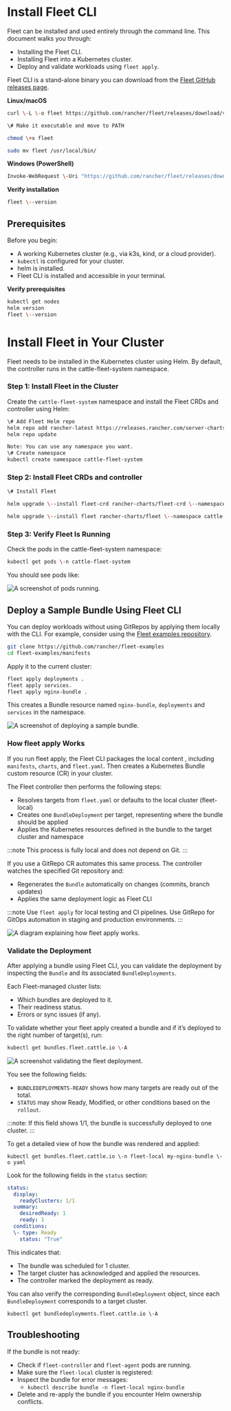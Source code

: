 # **Install Fleet CLI**

Fleet can be installed and used entirely through the command line. This document walks you through:

* Installing the Fleet CLI.  
* Installing Fleet into a Kubernetes cluster.
* Deploy and validate workloads using `fleet apply`.

Fleet CLI is a stand-alone binary you can download from the [Fleet GitHub releases page](https://github.com/rancher/fleet/releases).

**Linux/macOS**

```bash
curl \-L \-o fleet https://github.com/rancher/fleet/releases/download/v0.12.4/fleet-linux-amd64

\# Make it executable and move to PATH

chmod \+x fleet

sudo mv fleet /usr/local/bin/
```

**Windows (PowerShell)**

```bash
Invoke-WebRequest \-Uri "https://github.com/rancher/fleet/releases/download/v0.12.4/fleet-windows-amd64.exe" \-OutFile "fleet.exe"
```

**Verify installation**

```bash
fleet \--version
```

## **Prerequisites**

Before you begin:

* A working Kubernetes cluster (e.g., via k3s, kind, or a cloud provider).  
* `kubectl` is configured for your cluster.  
* helm is installed.  
* Fleet CLI is installed and accessible in your terminal.

**Verify prerequisites**

```bash
kubectl get nodes  
helm version  
fleet \--version
```

# Install Fleet in Your Cluster

Fleet needs to be installed in the Kubernetes cluster using Helm. By default, the controller runs in the cattle-fleet-system namespace.

### Step 1: Install Fleet in the Cluster

Create the `cattle-fleet-system` namespace and install the Fleet CRDs and controller using Helm:

```bash
\# Add Fleet Helm repo  
helm repo add rancher-latest https://releases.rancher.com/server-charts/latest  
helm repo update

Note: You can use any namespace you want.  
\# Create namespace  
kubectl create namespace cattle-fleet-system
```

### Step 2: Install Fleet CRDs and controller

```bash
\# Install Fleet

helm upgrade \--install fleet-crd rancher-charts/fleet-crd \--namespace cattle-fleet-system

helm upgrade \--install fleet rancher-charts/fleet \--namespace cattle-fleet-system	
```

### Step 3: Verify Fleet Is Running

Check the pods in the cattle-fleet-system namespace:

```bash
kubectl get pods \-n cattle-fleet-system
```

You should see pods like:

![A screenshot of pods running.](/img/get-pods-ss.png)

## Deploy a Sample Bundle Using Fleet CLI

You can deploy workloads without using GitRepos by applying them locally with the CLI. For example, consider using the [Fleet examples repository](https://github.com/rancher/fleet-examples).

```bash
git clone https://github.com/rancher/fleet-examples  
cd fleet-examples/manifests
```

Apply it to the current cluster:

```bash
fleet apply deployments .  
fleet apply services.  
fleet apply nginx-bundle .
```

This creates a Bundle resource named `nginx-bundle`, `deployments` and `services` in the namespace.

![A screenshot of deploying a sample bundle.](/img/apply-fleet-ss.png)

### How fleet apply Works

If you run fleet apply, the Fleet CLI packages the local content , including `manifests`, `charts`, and `fleet.yaml`. Then creates a Kubernetes Bundle custom resource (CR) in your cluster.

The Fleet controller then performs the following steps:

* Resolves targets from `fleet.yaml` or defaults to the local cluster (fleet-local)  
* Creates one `BundleDeployment` per target, representing where the bundle should be applied  
* Applies the Kubernetes resources defined in the bundle to the target cluster and namespace

:::note
This process is fully local and does not depend on Git.
:::

If you use a GitRepo CR automates this same process. The controller watches the specified Git repository and:

* Regenerates the `Bundle` automatically on changes (commits, branch updates)  
* Applies the same deployment logic as Fleet CLI

:::note
Use `fleet apply` for local testing and CI pipelines. Use GitRepo for GitOps automation in staging and production environments.
:::

![A diagram explaining how fleet apply works.](/img/fleet-working-diag.png)

### Validate the Deployment

After applying a bundle using Fleet CLI, you can validate the deployment by inspecting the `Bundle` and its associated `BundleDeployments`.

Each Fleet-managed cluster lists:

* Which bundles are deployed to it.  
* Their readiness status.  
* Errors or sync issues (if any).

To validate whether your fleet apply created a bundle and if it’s deployed to the right number of target(s), run: 

```bash
kubectl get bundles.fleet.cattle.io \-A
```

![A screenshot validating the fleet deployment.](/img/validate-deployment-ss.png)

You see the following fields:

* `BUNDLEDEPLOYMENTS-READY` shows how many targets are ready out of the total.  
* `STATUS` may show Ready, Modified, or other conditions based on the `rollout`.

:::note:
If this field shows 1/1, the bundle is successfully deployed to one cluster.
:::

To get a detailed view of how the bundle was rendered and applied:

`kubectl get bundles.fleet.cattle.io \-n fleet-local my-nginx-bundle \-o yaml`

Look for the following fields in the `status` section:

```yaml
status:  
  display:  
    readyClusters: 1/1  
  summary:  
    desiredReady: 1  
    ready: 1  
  conditions:  
  \- type: Ready  
    status: "True"
```

This indicates that:

* The bundle was scheduled for 1 cluster.  
* The target cluster has acknowledged and applied the resources.  
* The controller marked the deployment as ready.

You can also verify the corresponding `BundleDeployment` object, since each `BundleDeployment` corresponds to a target cluster.

`kubectl get bundledeployments.fleet.cattle.io \-A`

## **Troubleshooting**

If the bundle is not ready:

* Check if `fleet-controller` and `fleet-agent` pods are running.  
* Make sure the `fleet-local` cluster is registered:  
* Inspect the bundle for error messages:  
  * `kubectl describe bundle -n fleet-local nginx-bundle`  
* Delete and re-apply the bundle if you encounter Helm ownership conflicts.
